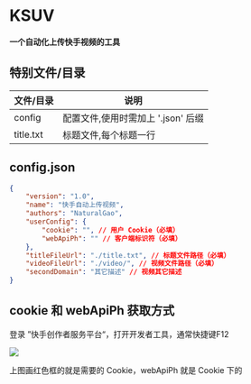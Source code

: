 # KSUV

**一个自动化上传快手视频的工具**

## 特别文件/目录

| 文件/目录 | 说明                               |
| --------- | ---------------------------------- |
| config    | 配置文件,使用时需加上 '.json' 后缀 |
| title.txt | 标题文件,每个标题一行              |

## config.json

```json
{
    "version": "1.0",
    "name": "快手自动上传视频",
    "authors": "NaturalGao",
    "userConfig": {
        "cookie": "", // 用户 Cookie（必填）
        "webApiPh": "" // 客户端标识符（必填）
    },
    "titleFileUrl": "./title.txt", // 标题文件路径（必填）
    "videoFileUrl": "./video/", // 视频文件路径（必填）
    "secondDomain": "其它描述" // 视频其它描述
}
```



## cookie 和 webApiPh 获取方式

登录 ”快手创作者服务平台“，打开开发者工具，通常快捷键F12



![](https://i.bmp.ovh/imgs/2022/02/1e11a828931ad05f.png)



上图画红色框的就是需要的 Cookie，webApiPh 就是 Cookie 下的

